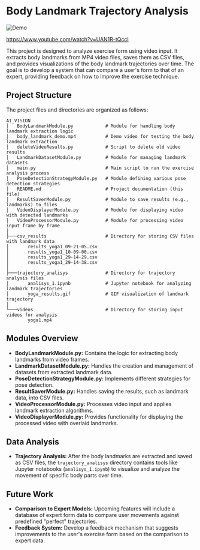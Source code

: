 # Body Landmark Trajectory Analysis


![Demo](https://www.youtube.com/watch?v=UAN1R-tQccI)

https://www.youtube.com/watch?v=UAN1R-tQccI

This project is designed to analyze exercise form using video input. It extracts body landmarks from MP4 video files, saves them as CSV files, and provides visualizations of the body landmark trajectories over time. The goal is to develop a system that can compare a user's form to that of an expert, providing feedback on how to improve the exercise technique.

## Project Structure

The project files and directories are organized as follows:

```plaintext
AI_VISION
│   BodyLandmarkModule.py            # Module for handling body landmark extraction logic
│   body_landmark_demo.mp4           # Demo video for testing the body landmark extraction
│   deleteVideoResults.py            # Script to delete old video results
│   LandmarkDatasetModule.py         # Module for managing landmark datasets
│   main.py                          # Main script to run the exercise analysis process
│   PoseDetectionStrategyModule.py   # Module defining various pose detection strategies
│   README.md                        # Project documentation (this file)
│   ResultSaverModule.py             # Module to save results (e.g., landmarks) to files
│   VideoDisplayerModule.py          # Module for displaying video with detected landmarks
│   VideoProcessorModule.py          # Module for processing video input frame by frame
│
├───csv_results                      # Directory for storing CSV files with landmark data
│       results_yoga1_09-21-05.csv
│       results_yoga1_10-09-00.csv
│       results_yoga1_29-14-29.csv
│       results_yoga1_29-14-38.csv
│
├───trajectory_analisys              # Directory for trajectory analysis files
│       analisys_1.ipynb             # Jupyter notebook for analyzing landmark trajectories
│       yoga_results.gif             # GIF visualization of landmark trajectory
│
└───videos                           # Directory for storing input videos for analysis
        yoga1.mp4
```


## Modules Overview

- **BodyLandmarkModule.py:** Contains the logic for extracting body landmarks from video frames.
- **LandmarkDatasetModule.py:** Handles the creation and management of datasets from extracted landmark data.
- **PoseDetectionStrategyModule.py:** Implements different strategies for pose detection.
- **ResultSaverModule.py:** Handles saving the results, such as landmark data, into CSV files.
- **VideoProcessorModule.py:** Processes video input and applies landmark extraction algorithms.
- **VideoDisplayerModule.py:** Provides functionality for displaying the processed video with overlaid landmarks.

## Data Analysis

- **Trajectory Analysis:** After the body landmarks are extracted and saved as CSV files, the `trajectory_analisys` directory contains tools like Jupyter notebooks (`analisys_1.ipynb`) to visualize and analyze the movement of specific body parts over time.

## Future Work

- **Comparison to Expert Models:** Upcoming features will include a database of expert form data to compare user movements against predefined "perfect" trajectories.
- **Feedback System:** Develop a feedback mechanism that suggests improvements to the user's exercise form based on the comparison to expert data.
